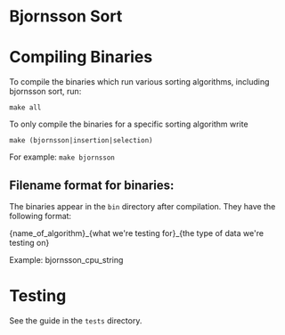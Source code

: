 # Bjornsson Sort
# Compiling Binaries
To compile the binaries which run various sorting algorithms, including bjornsson sort, run:

`make all`

To only compile the binaries for a specific sorting algorithm write

`make (bjornsson|insertion|selection)`

For example: `make bjornsson`

## Filename format for binaries:
The binaries appear in the `bin` directory after compilation. They have the following format:

{name_of_algorithm}\_{what we're testing for}\_{the type of data we're testing on}

Example: bjornsson_cpu_string 

# Testing
See the guide in the `tests` directory.


